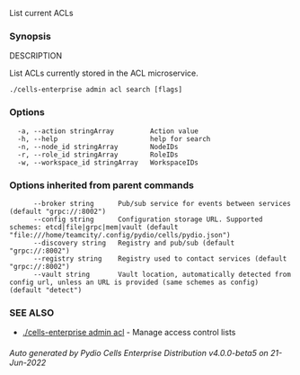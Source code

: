 List current ACLs

### Synopsis


DESCRIPTION

  List ACLs currently stored in the ACL microservice.



```
./cells-enterprise admin acl search [flags]
```

### Options

```
  -a, --action stringArray         Action value
  -h, --help                       help for search
  -n, --node_id stringArray        NodeIDs
  -r, --role_id stringArray        RoleIDs
  -w, --workspace_id stringArray   WorkspaceIDs
```

### Options inherited from parent commands

```
      --broker string      Pub/sub service for events between services (default "grpc://:8002")
      --config string      Configuration storage URL. Supported schemes: etcd|file|grpc|mem|vault (default "file:///home/teamcity/.config/pydio/cells/pydio.json")
      --discovery string   Registry and pub/sub (default "grpc://:8002")
      --registry string    Registry used to contact services (default "grpc://:8002")
      --vault string       Vault location, automatically detected from config url, unless an URL is provided (same schemes as config) (default "detect")
```

### SEE ALSO

* [./cells-enterprise admin acl](./cells-enterprise-admin-acl)	 - Manage access control lists

###### Auto generated by Pydio Cells Enterprise Distribution v4.0.0-beta5 on 21-Jun-2022
